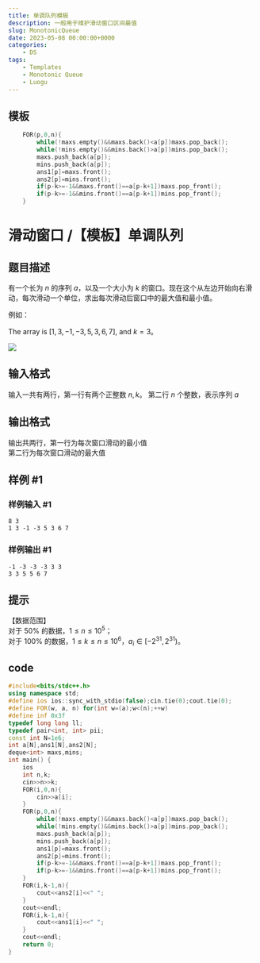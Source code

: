 ```yaml
---
title: 单调队列模板
description: 一般用于维护滑动窗口区间最值
slug: MonotonicQueue
date: 2023-05-08 00:00:00+0000
categories:
    - DS
tags:
    - Templates
    - Monotonic Queue
    - Luogu
---
```

## 模板
```cpp
    FOR(p,0,n){
        while(!maxs.empty()&&maxs.back()<a[p])maxs.pop_back();
        while(!mins.empty()&&mins.back()>a[p])mins.pop_back();
        maxs.push_back(a[p]);
        mins.push_back(a[p]);
        ans1[p]=maxs.front();
        ans2[p]=mins.front();
        if(p-k>=-1&&maxs.front()==a[p-k+1])maxs.pop_front();
        if(p-k>=-1&&mins.front()==a[p-k+1])mins.pop_front();
    }
```

# 滑动窗口 /【模板】单调队列

## 题目描述

有一个长为 $n$ 的序列 $a$，以及一个大小为 $k$ 的窗口。现在这个从左边开始向右滑动，每次滑动一个单位，求出每次滑动后窗口中的最大值和最小值。

例如：

The array is $[1,3,-1,-3,5,3,6,7]$, and $k = 3$。

![](https://cdn.luogu.com.cn/upload/pic/688.png)

## 输入格式

输入一共有两行，第一行有两个正整数 $n,k$。
第二行 $n$ 个整数，表示序列 $a$

## 输出格式

输出共两行，第一行为每次窗口滑动的最小值   
第二行为每次窗口滑动的最大值

## 样例 #1

### 样例输入 #1

```
8 3
1 3 -1 -3 5 3 6 7
```

### 样例输出 #1

```
-1 -3 -3 -3 3 3
3 3 5 5 6 7
```

## 提示

【数据范围】    
对于 $50\%$ 的数据，$1 \le n \le 10^5$；  
对于 $100\%$ 的数据，$1\le k \le n \le 10^6$，$a_i \in [-2^{31},2^{31})$。

## code
```cpp
#include<bits/stdc++.h>
using namespace std;
#define ios ios::sync_with_stdio(false);cin.tie(0);cout.tie(0);
#define FOR(w, a, n) for(int w=(a);w<(n);++w)
#define inf 0x3f
typedef long long ll;
typedef pair<int, int> pii;
const int N=1e6;
int a[N],ans1[N],ans2[N];
deque<int> maxs,mins;
int main() {
    ios
    int n,k;
    cin>>n>>k;
    FOR(i,0,n){
        cin>>a[i];
    }
    FOR(p,0,n){
        while(!maxs.empty()&&maxs.back()<a[p])maxs.pop_back();
        while(!mins.empty()&&mins.back()>a[p])mins.pop_back();
        maxs.push_back(a[p]);
        mins.push_back(a[p]);
        ans1[p]=maxs.front();
        ans2[p]=mins.front();
        if(p-k>=-1&&maxs.front()==a[p-k+1])maxs.pop_front();
        if(p-k>=-1&&mins.front()==a[p-k+1])mins.pop_front();
    }
    FOR(i,k-1,n){
        cout<<ans2[i]<<" ";
    }
    cout<<endl;
    FOR(i,k-1,n){
        cout<<ans1[i]<<" ";
    }
    cout<<endl;
    return 0;
}
```
